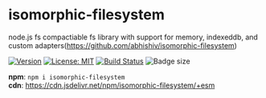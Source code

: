 # isomorphic-filesystem

node.js fs compactiable fs library with support for memory, indexeddb, and custom adapters(https://github.com/abhishiv/isomorphic-filesystem)

[![Version](https://img.shields.io/npm/v/isomorphic-filesystem.svg?color=success&style=flat-square)](https://www.npmjs.com/package/isomorphic-filesystem)
[![License: MIT](https://img.shields.io/badge/License-MIT-brightgreen.svg)](https://opensource.org/licenses/MIT)
[![Build Status](https://github.com/abhishiv/isomorphic-filesystem/actions/workflows/ci.yml/badge.svg)](https://github.com/abhishiv/isomorphic-filesystem/actions/workflows/ci.yml)
![Badge size](https://img.badgesize.io/https://cdn.jsdelivr.net/npm/isomorphic-filesystem/+esm?compression=gzip&label=gzip&style=flat-square)

**npm**: `npm i isomorphic-filesystem`  
**cdn**: https://cdn.jsdelivr.net/npm/isomorphic-filesystem/+esm
